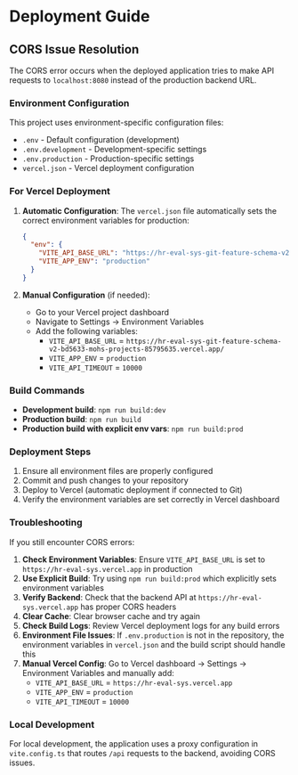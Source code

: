 # Deployment Guide

## CORS Issue Resolution

The CORS error occurs when the deployed application tries to make API requests to `localhost:8080` instead of the production backend URL.

### Environment Configuration

This project uses environment-specific configuration files:

- `.env` - Default configuration (development)
- `.env.development` - Development-specific settings
- `.env.production` - Production-specific settings
- `vercel.json` - Vercel deployment configuration

### For Vercel Deployment

1. **Automatic Configuration**: The `vercel.json` file automatically sets the correct environment variables for production:
   ```json
   {
     "env": {
       "VITE_API_BASE_URL": "https://hr-eval-sys-git-feature-schema-v2-bd5633-mohs-projects-85795635.vercel.app/",
       "VITE_APP_ENV": "production"
     }
   }
   ```

2. **Manual Configuration** (if needed):
   - Go to your Vercel project dashboard
   - Navigate to Settings → Environment Variables
   - Add the following variables:
     - `VITE_API_BASE_URL` = `https://hr-eval-sys-git-feature-schema-v2-bd5633-mohs-projects-85795635.vercel.app/`
     - `VITE_APP_ENV` = `production`
     - `VITE_API_TIMEOUT` = `10000`

### Build Commands

- **Development build**: `npm run build:dev`
- **Production build**: `npm run build`
- **Production build with explicit env vars**: `npm run build:prod`

### Deployment Steps

1. Ensure all environment files are properly configured
2. Commit and push changes to your repository
3. Deploy to Vercel (automatic deployment if connected to Git)
4. Verify the environment variables are set correctly in Vercel dashboard

### Troubleshooting

If you still encounter CORS errors:

1. **Check Environment Variables**: Ensure `VITE_API_BASE_URL` is set to `https://hr-eval-sys.vercel.app` in production
2. **Use Explicit Build**: Try using `npm run build:prod` which explicitly sets environment variables
3. **Verify Backend**: Check that the backend API at `https://hr-eval-sys.vercel.app` has proper CORS headers
4. **Clear Cache**: Clear browser cache and try again
5. **Check Build Logs**: Review Vercel deployment logs for any build errors
6. **Environment File Issues**: If `.env.production` is not in the repository, the environment variables in `vercel.json` and the build script should handle this
7. **Manual Vercel Config**: Go to Vercel dashboard → Settings → Environment Variables and manually add:
   - `VITE_API_BASE_URL` = `https://hr-eval-sys.vercel.app`
   - `VITE_APP_ENV` = `production`
   - `VITE_API_TIMEOUT` = `10000`

### Local Development

For local development, the application uses a proxy configuration in `vite.config.ts` that routes `/api` requests to the backend, avoiding CORS issues.